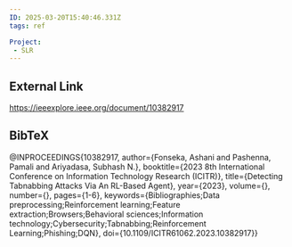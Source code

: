```yaml
---
ID: 2025-03-20T15:40:46.331Z
tags: ref

Project:
 - SLR
---
```

## External Link

https://ieeexplore.ieee.org/document/10382917

## BibTeX

@INPROCEEDINGS{10382917,   author={Fonseka, Ashani and Pashenna, Pamali and Ariyadasa, Subhash N.},   booktitle={2023 8th International Conference on Information Technology Research (ICITR)},    title={Detecting Tabnabbing Attacks Via An RL-Based Agent},    year={2023},   volume={},   number={},   pages={1-6},   keywords={Bibliographies;Data preprocessing;Reinforcement learning;Feature extraction;Browsers;Behavioral sciences;Information technology;Cybersecurity;Tabnabbing;Reinforcement Learning;Phishing;DQN},   doi={10.1109/ICITR61062.2023.10382917}}
